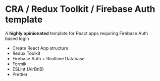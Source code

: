 # CRA / Redux Toolkit / Firebase Auth template

A **highly opinionated** template for React apps requiring Firebase Auth based login

- Create React App structure
- Redux Toolkit
- Firebase Auth + Realtime Database
- Formik
- ESLint (AirBnB)
- Prettier
